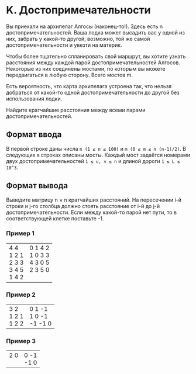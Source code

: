 # K. Достопримечательности

Вы приехали на архипелаг Алгосы (наконец-то!). Здесь есть n достопримечательностей. Ваша лодка может высадить вас у 
одной из них, забрать у какой-то другой, возможно, той же самой достопримечательности и увезти на материк.

Чтобы более тщательно спланировать свой маршрут, вы хотите узнать расстояния между каждой парой достопримечательностей 
Алгосов. Некоторые из них соединены мостами, по которым вы можете передвигаться в любую сторону. Всего мостов m.

Есть вероятность, что карта архипелага устроена так, что нельзя добраться от какой-то одной достопримечательности до 
другой без использования лодки.

Найдите кратчайшие расстояния между всеми парами достопримечательностей.

## Формат ввода

В первой строке даны числа `n (1 ≤ n ≤ 100)` и `m (0 ≤ m ≤ n (n-1)/2)`.
В следующих `m` строках описаны мосты. Каждый мост задаётся номерами двух достопримечательностей `1 ≤ u, v ≤ n` и длиной 
дороги `1 ≤ L ≤ 10^3`.

## Формат вывода

Выведите матрицу n × n кратчайших расстояний. На пересечении i-й строки и j-го столбца должно стоять расстояние от 
i-й до j-й достопримечательности. Если между какой-то парой нет пути, то в соответствующей клетке поставьте -1.

### Пример 1

<table><tr>
<td>
4 4<br>
1 2 1<br>
2 3 3<br>
3 4 5<br>
1 4 2
</td>
<td>
0 1 4 2 <br>
1 0 3 3 <br>
4 3 0 5 <br>
2 3 5 0 <br>
<br>
</td>
</tr></table>

### Пример 2

<table><tr>
<td>
3 2<br>
1 2 1<br>
1 2 2
</td>
<td>
0 1 -1 <br>
1 0 -1 <br>
-1 -1 0 
</td>
</tr></table>

### Пример 3

<table><tr>
<td>
2 0<br>
<br>
</td>
<td>
0 -1<br>
-1 0 
</td>
</tr></table>